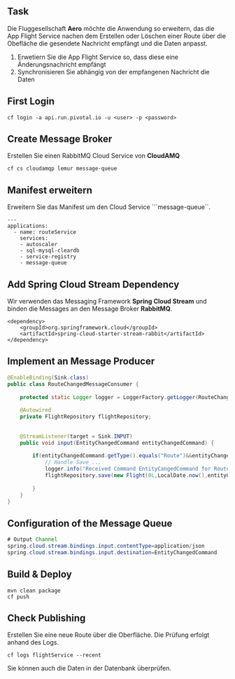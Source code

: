 ## Task 

Die Fluggesellschaft **Aero** möchte die Anwendung so erweitern, das die App Flight Service nachen dem 
Erstellen oder Löschen einer Route über die Obefläche die gesendete Nachricht empfängt und die Daten 
anpasst.  


1. Erwetiern Sie die App Flight Service so, dass diese eine Änderungsnachricht empfängt   
2. Synchronisieren Sie abhängig von der empfangenen Nachricht die Daten
 


## First Login 

```
cf login -a api.run.pivotal.io -u <user> -p <password> 

```

## Create Message Broker  
Erstellen Sie einen RabbitMQ Cloud Service von **CloudAMQ**

```
cf cs cloudamqp lemur message-queue 

```

## Manifest erweitern 
Erweitern Sie das Manifest um den Cloud Service ```message-queue``. 

```
---
applications:
  - name: routeService 
    services:
    - autoscaler
    - sql-mysql-cleardb
    - service-registry
    - message-queue

```


## Add Spring Cloud Stream Dependency  
Wir verwenden das Messaging Framework **Spring Cloud Stream** und binden die Messages an den Message Broker **RabbitMQ**. 

```
<dependency>
	<groupId>org.springframework.cloud</groupId>
	<artifactId>spring-cloud-starter-stream-rabbit</artifactId>
</dependency>

```

## Implement an Message Producer

```Java
@EnableBinding(Sink.class)
public class RouteChangedMessageConsumer {
	
	protected static Logger logger = LoggerFactory.getLogger(RouteChangedMessageConsumer.class);
	
	@Autowired
	private FlightRepository flightRepository;
	
	
	@StreamListener(target = Sink.INPUT)
	public void input(EntityChangedCommand entityChangedCommand) {
		
		if(entityChangedCommand.getType().equals("Route")&&entityChangedCommand.getCommand().equals("Save")) {
			// Handle Save ...
			logger.info("Received Command EntityCangedCommand for Route Entity with ID " + entityChangedCommand.getId() );
			flightRepository.save(new Flight(0L,LocalDate.now(),entityChangedCommand.getId()));
			
		}
	}
}
```

## Configuration of the Message Queue 

```java
# Output Channel 
spring.cloud.stream.bindings.input.contentType=application/json
spring.cloud.stream.bindings.input.destination=EntityChangedCommand
```

## Build & Deploy 

```
mvn clean package
cf push 

```

## Check Publishing  
Erstellen Sie eine neue Route über die Oberfläche. Die Prüfung erfolgt anhand des Logs. 

 
```
cf logs flightService --recent 

```

Sie können auch die Daten in der Datenbank überprüfen. 

